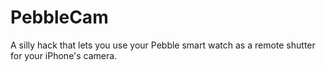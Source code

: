PebbleCam
=========

A silly hack that lets you use your Pebble smart watch as a remote shutter for your iPhone's camera.